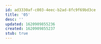 ```yaml
---
id: ad3330af-c003-4eec-b2ad-8fc9f69bd3ce
title: '05'
desc: ''
updated: 1620909855236
created: 1620909855237
stub: true
---
```


